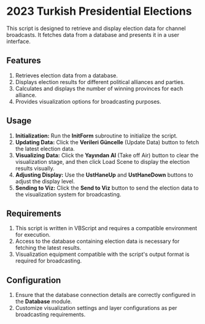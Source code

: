 <h1>2023 Turkish Presidential Elections</h1>

<p>This script is designed to retrieve and display election data for channel broadcasts. It fetches data from a database and presents it in a user interface.</p>

<h2>Features</h2>

<ol>
    <li>Retrieves election data from a database.</li>
    <li>Displays election results for different political alliances and parties.</li>
    <li>Calculates and displays the number of winning provinces for each alliance.</li>
    <li>Provides visualization options for broadcasting purposes.</li>
</ol>

<h2>Usage</h2>

<ol>
    <li><strong>Initialization:</strong> Run the <strong>InitForm</strong> subroutine to initialize the script.</li>
    <li><strong>Updating Data:</strong> Click the <strong>Verileri Güncelle</strong> (Update Data) button to fetch the latest election data.</li>
    <li><strong>Visualizing Data:</strong> Click the <strong>Yayından Al</strong> (Take off Air) button to clear the visualization stage, and then click Load Scene to display the election results visually.</li>
    <li><strong>Adjusting Display:</strong> Use the <strong>UstHaneUp</strong> and <strong>UstHaneDown</strong> buttons to adjust the display level.</li>
    <li><strong>Sending to Viz:</strong> Click the <strong>Send to Viz</strong> button to send the election data to the visualization system for broadcasting.</li>
</ol>

<h2>Requirements</h2>

<ol>
    <li>This script is written in VBScript and requires a compatible environment for execution.</li>
    <li>Access to the database containing election data is necessary for fetching the latest results.</li>
    <li>Visualization equipment compatible with the script's output format is required for broadcasting.</li>
</ol>

<h2>Configuration</h2>

<ol>
    <li>Ensure that the database connection details are correctly configured in the <strong>Database</strong> module.</li>
    <li>Customize visualization settings and layer configurations as per broadcasting requirements.</li>
</ol>

